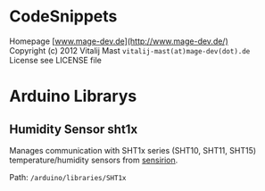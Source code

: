 # CodeSnippets
Homepage [www.mage-dev.de](http://www.mage-dev.de/)   
Copyright (c) 2012 Vitalij Mast `vitalij-mast(at)mage-dev(dot).de`   
License see LICENSE file

# Arduino Librarys
## Humidity Sensor sht1x
Manages communication with SHT1x series (SHT10, SHT11, SHT15) temperature/humidity sensors from [sensirion](http://www.sensirion.com).

Path: `/arduino/libraries/SHT1x`